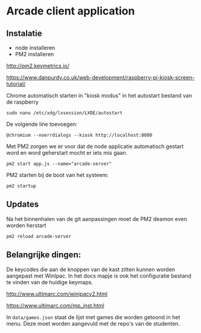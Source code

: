 # Arcade client application

## Instalatie

* node installeren
* PM2 installeren

http://pm2.keymetrics.io/

https://www.danpurdy.co.uk/web-development/raspberry-pi-kiosk-screen-tutorial/

Chrome automatisch starten in "kiosk modus" in het autostart bestand van de raspberry

`sudo nano /etc/xdg/lxsession/LXDE/autostart`

De volgende line toevoegen:

`@chromium --noerrdialogs --kiosk http://localhost:8080`

Met PM2 zorgen we er voor dat de node applicatie automatisch gestart word en word geherstart mocht er iets mis gaan.

`pm2 start app.js --name="arcade-server"`

PM2 starten bij de boot van het systeem:

`pm2 startup`

## Updates

Na het binnenhalen van de git aanpassingen moet de PM2 deamon even worden herstart

`pm2 reload arcade-server`

## Belangrijke dingen:

De keycodes die aan de knoppen van de kast zitten kunnen worden aangepast met WinIpac. In het docs mapje is ook het configuratie bestand te vinden van de huidige keymaps.

http://www.ultimarc.com/winipacv2.html

https://www.ultimarc.com/mp_inst.html

In `data/games.json` staat de lijst met games die worden getoond in het menu. Deze moet worden aangevuld met de repo's van de studenten.




